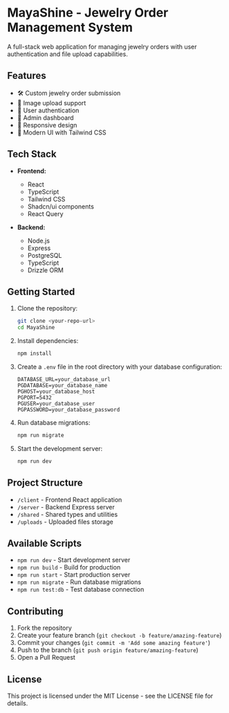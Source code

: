 # MayaShine - Jewelry Order Management System

A full-stack web application for managing jewelry orders with user authentication and file upload capabilities.

## Features

- 🛠️ Custom jewelry order submission
- 📸 Image upload support
- 👤 User authentication
- 🔐 Admin dashboard
- 📱 Responsive design
- 🎨 Modern UI with Tailwind CSS

## Tech Stack

- **Frontend:**
  - React
  - TypeScript
  - Tailwind CSS
  - Shadcn/ui components
  - React Query

- **Backend:**
  - Node.js
  - Express
  - PostgreSQL
  - TypeScript
  - Drizzle ORM

## Getting Started

1. Clone the repository:
   ```bash
   git clone <your-repo-url>
   cd MayaShine
   ```

2. Install dependencies:
   ```bash
   npm install
   ```

3. Create a `.env` file in the root directory with your database configuration:
   ```env
   DATABASE_URL=your_database_url
   PGDATABASE=your_database_name
   PGHOST=your_database_host
   PGPORT=5432
   PGUSER=your_database_user
   PGPASSWORD=your_database_password
   ```

4. Run database migrations:
   ```bash
   npm run migrate
   ```

5. Start the development server:
   ```bash
   npm run dev
   ```

## Project Structure

- `/client` - Frontend React application
- `/server` - Backend Express server
- `/shared` - Shared types and utilities
- `/uploads` - Uploaded files storage

## Available Scripts

- `npm run dev` - Start development server
- `npm run build` - Build for production
- `npm run start` - Start production server
- `npm run migrate` - Run database migrations
- `npm run test:db` - Test database connection

## Contributing

1. Fork the repository
2. Create your feature branch (`git checkout -b feature/amazing-feature`)
3. Commit your changes (`git commit -m 'Add some amazing feature'`)
4. Push to the branch (`git push origin feature/amazing-feature`)
5. Open a Pull Request

## License

This project is licensed under the MIT License - see the LICENSE file for details. 